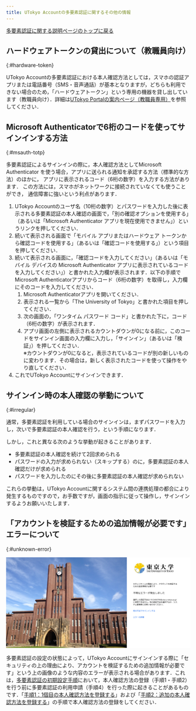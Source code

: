 ```yaml
---
title: UTokyo Accountの多要素認証に関するその他の情報
---
```


[多要素認証に関する説明ページのトップに戻る](.)

## ハードウェアトークンの貸出について（教職員向け）
{:#hardware-token}

UTokyo Accountの多要素認証における本人確認方法としては，スマホの認証アプリまたは電話番号（SMS・音声通話）が基本となりますが，どちらも利用できない場合のため，「ハードウェアトークン」という専用の機器を貸し出しています（教職員向け）．詳細は[UTokyo Portalの案内ページ（教職員専用）](https://univtokyo.sharepoint.com/sites/utokyoportal/wiki/d/UTokyo_Account_Token.aspx)を参照してください．

## Microsoft Authenticatorで6桁のコードを使ってサインインする方法
{:#msauth-totp}

多要素認証によるサインインの際に，本人確認方法としてMicrosoft Authenticator
を使う場合，アプリに送られる通知を承認する方法（標準的な方法）のほかに，
アプリに表示されるコード（6桁の数字）を入力する方法があります．
この方法には，スマホがネットワークに接続されていなくても使うことができ，
通信障害に強いという利点があります．

1. UTokyo Accountのユーザ名（10桁の数字）とパスワードを入力した後に表示される多要素認証の本人確認の画面で，「別の確認オプションを使用する」（あるいは「Microsoft Authenticator アプリを現在使用できません」）というリンクを押してください．
1. 続いて表示される画面で「モバイル アプリまたはハードウェア トークンから確認コードを使用する」（あるいは「確認コードを使用する」）という項目を押してください．
1. 続いて表示される画面に，「確認コードを入力してください」（あるいは「モバイル デバイスの Microsoft Authenticator アプリに表示されているコードを入力してください」）と書かれた入力欄が表示されます．以下の手順でMicrosoft Authenticatorアプリからコード（6桁の数字）を取得し，入力欄にそのコードを入力してください．
   1. Microsoft Authenticatorアプリを開いてください．
   1. 表示される一覧から「The University of Tokyo」と書かれた項目を押してください．
   1. 次の画面の，「ワンタイム パスワード コード」と書かれた下に，コード（6桁の数字）が表示されます．
   1. アプリ画面の左側に表示されるカウントダウンが0になる前に，このコードをサインイン画面の入力欄に入力し，「サインイン」（あるいは「検証」）を押してください．
      <br>※カウントダウンが0になると，表示されているコードが別の新しいものに変わります．その場合は，新しく表示されたコードを使って操作をやり直してください．
1. これでUTokyo Accountにサインインできます．

## サインイン時の本人確認の挙動について
{:#irregular}

通常，多要素認証を利用している場合のサインインは，まずパスワードを入力し，次いで多要素認証の本人確認を行う，という手順になります．

しかし，これと異なる次のような挙動が起きることがあります．

- 多要素認証の本人確認を続けて2回求められる
- パスワードの入力が求められない（スキップする）のに，多要素認証の本人確認だけが求められる
- パスワードを入力したのにその後に多要素認証の本人確認が求められない

これらの挙動は，UTokyo Accountに関するシステム間の連携処理の都合により発生するものですので，お手数ですが，画面の指示に従って操作し，サインインするようお願いいたします．

## 「アカウントを検証するための追加情報が必要です」エラーについて
{:#unknown-error}

![「セキュリティ上の理由により、アカウントを検証するための追加情報が必要です 5秒後に自動的にリダイレクトされます。多要素認証の設定を行ってください。 自動的にリダイレクトされない場合は、こちらをクリックしてください。 他の方法でサインインする」というエラーメッセージが表示されることがある](redirection_error.png)

多要素認証の設定の状態によって，UTokyo Accountにサインインする際に「セキュリティの上の理由により、アカウントを検証するための追加情報が必要です」という上の画像のような内容のエラーが表示される場合があります．これは，[多要素認証の初期設定手順](initial/)において，本人確認方法の登録（手順1・手順2）を行う前に多要素認証の利用申請（手順4）を行った際に起きることがあるものです．「[手順1：1個目の本人確認方法を登録する](initial/#first)」および「[手順2：追加の本人確認方法を登録する](initial/#alternative)」の手順で本人確認方法の登録をしてください．
